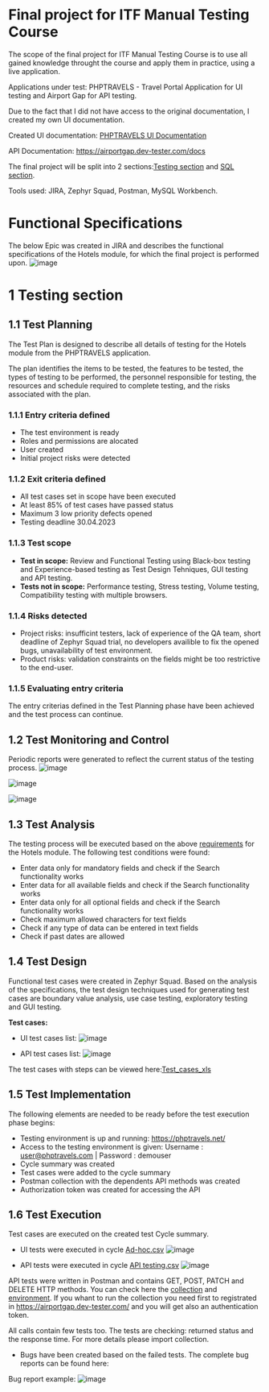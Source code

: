 # Final project for ITF Manual Testing Course

The scope of the final project for ITF Manual Testing Course is to use all gained knowledge throught the course and apply them in practice, using a live application.

Applications under test: PHPTRAVELS - Travel Portal Application for UI testing and Airport Gap for API testing.

Due to the fact that I did not have access to the original documentation, I created my own UI documentation.

Created UI documentation: [PHPTRAVELS UI Documentation](https://github.com/Roxana15/manual_testing_project/blob/main/ItFactory%20Project/PHPTRAVELS%20UI%20Documentation.pdf) 

API Documentation: https://airportgap.dev-tester.com/docs

The final project will be split into 2 sections:[Testing section](https://github.com/Roxana15/manual_testing_project/blob/main/ItFactory%20Project/README.md#1-testing-section) and [SQL section](#sql-section).

Tools used: JIRA, Zephyr Squad, Postman, MySQL Workbench.

# Functional Specifications

The below Epic was created in JIRA and describes the functional specifications of the Hotels module, for which the final project is performed upon.
![image](https://user-images.githubusercontent.com/129737373/233799320-5d038303-079d-4de6-aede-be290e246b14.png)

# 1 Testing section

## 1.1 Test Planning

The Test Plan is designed to describe all details of testing for the Hotels module from the PHPTRAVELS application.

The plan identifies the items to be tested, the features to be tested, the types of testing to be performed, the personnel responsible for testing, the resources and schedule required to complete testing, and the risks associated with the plan.

### 1.1.1 Entry criteria defined

* The test environment is ready
* Roles and permissions are alocated
* User created
* Initial project risks were detected

### 1.1.2 Exit criteria defined

* All test cases set in scope have been executed
* At least 85% of test cases have passed status
* Maximum 3 low priority defects opened
* Testing deadline 30.04.2023

### 1.1.3 Test scope

* __Test in scope:__ Review and Functional Testing using Black-box testing and Experience-based testing as Test Design Tehniques, GUI testing 
and API testing.
* __Tests not in scope:__ Performance testing, Stress testing, Volume testing, Compatibility testing with multiple browsers.
 
### 1.1.4 Risks detected

* Project risks: insufficint testers, lack of experience of the QA team, short deadline of Zephyr Squad trial, no developers availible to fix 
the opened bugs, unavailability of test environment.
* Product risks: validation constraints on the fields might be too restrictive to the end-user.

### 1.1.5 Evaluating entry criteria

The entry criterias defined in the Test Planning phase have been achieved and the test process can continue.

## 1.2 Test Monitoring and Control

Periodic reports were generated to reflect the current status of the testing process.
![image](https://user-images.githubusercontent.com/129737373/233842155-cd4951f5-9e2a-4e6e-b584-c38f087cbcbd.png)

![image](https://user-images.githubusercontent.com/129737373/233842253-090b62df-6194-4538-9591-14a0d41178b0.png)

![image](https://user-images.githubusercontent.com/129737373/233842214-c3303666-423f-4406-9304-1b7114433cd8.png)

## 1.3 Test Analysis

The testing process will be executed based on the above [requirements](https://github.com/Roxana15/manual_testing_project/blob/main/ItFactory%20Project/PHPTRAVELS%20UI%20Documentation.pdf) for the Hotels module. The following test conditions were found:

* Enter data only for mandatory fields and check if the Search functionality works
* Enter data for all available fields and check if the Search functionality works
* Enter data only for all optional fields and check if the Search functionality works
* Check maximum allowed characters for text fields
* Check if any type of data can be entered in text fields
* Check if past dates are allowed

## 1.4 Test Design

Functional test cases were created in Zephyr Squad. Based on the analysis of the specifications, the test design techniques used for generating test cases are boundary value analysis, use case testing, exploratory testing and GUI testing.

**Test cases:**
* UI test cases list:
![image](https://user-images.githubusercontent.com/129737373/233846012-b863c4ad-9a37-4b87-8681-942391afd397.png)

* API test cases list:
![image](https://user-images.githubusercontent.com/129737373/233851711-3e6a6aae-f179-47f8-846f-592f07375ef5.png)

The test cases with steps can be viewed here:[Test_cases_xls](https://github.com/Roxana15/manual_testing_project/blob/main/ItFactory%20Project/Test_cases_xls.xlsx)

## 1.5 Test Implementation

The following elements are needed to be ready before the test execution phase begins:

* Testing environment is up and running: https://phptravels.net/
* Access to the testing environment is given: Username : user@phptravels.com | Password : demouser
* Cycle summary was created
* Test cases were added to the cycle summary
* Postman collection with the dependents API methods was created
* Authorization token was created for accessing the API

## 1.6 Test Execution

Test cases are executed on the created test Cycle summary.

* UI tests were executed in cycle [Ad-hoc.csv](https://github.com/Roxana15/manual_testing_project/blob/main/ItFactory%20Project/Ad-hoc.csv)
![image](https://user-images.githubusercontent.com/129737373/233854730-96e9adf7-dc5f-4486-b4fb-149ee2c0ad3d.png)

* API tests were executed in cycle [API testing.csv](https://github.com/Roxana15/manual_testing_project/blob/main/ItFactory%20Project/API%20testing.csv)
![image](https://user-images.githubusercontent.com/129737373/233854762-8c0dd03f-1dd5-4187-aa79-6e6ed63b85e2.png)

API tests were written in Postman and contains GET, POST, PATCH and DELETE HTTP methods. You can check here the [collection](https://github.com/Roxana15/manual_testing_project/blob/main/ItFactory%20Project/Airport%20Gap.postman_collection.json) and [environment](https://github.com/Roxana15/manual_testing_project/blob/main/ItFactory%20Project/Airport%20Env.postman_environment.json). If you whant to run the collection you need first to registrated in https://airportgap.dev-tester.com/ and you will get also an authentication token.

All calls contain few tests too. The tests are checking: returned status and the response time. For more details please import collection.

* Bugs have been created based on the failed tests. The complete bug reports can be found here:

Bug report example:
![image](https://user-images.githubusercontent.com/129737373/233858077-0ab16b25-0623-4041-97fa-f50481eb7c31.png)


